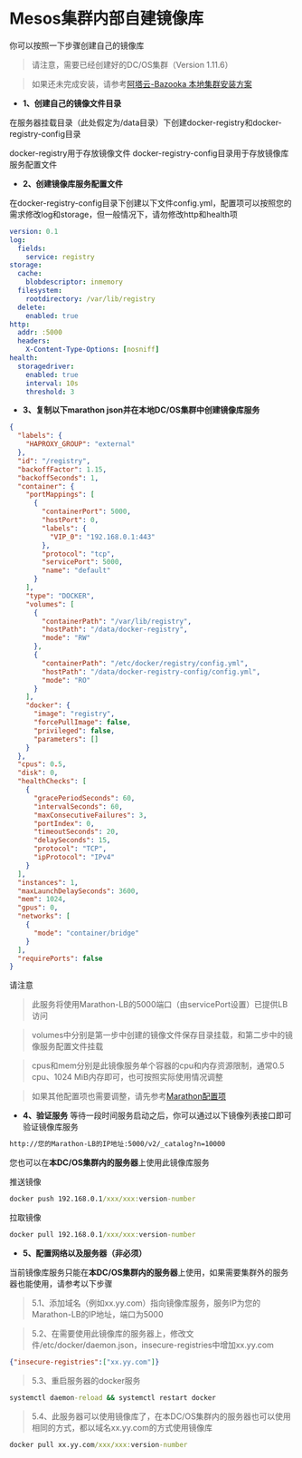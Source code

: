 # Mesos集群内部自建镜像库

你可以按照一下步骤创建自己的镜像库
> 请注意，需要已经创建好的DC/OS集群（Version 1.11.6）

> 如果还未完成安装，请参考[阿塔云-Bazooka 本地集群安装方案](https://github.com/ata-cloud/bazooka/blob/master/docs/install_local_cluster.md)

+ **1、创建自己的镜像文件目录**

在服务器挂载目录（此处假定为/data目录）下创建docker-registry和docker-registry-config目录

docker-registry用于存放镜像文件
docker-registry-config目录用于存放镜像库服务配置文件

+ **2、创建镜像库服务配置文件**

在docker-registry-config目录下创建以下文件config.yml，配置项可以按照您的需求修改log和storage，但一般情况下，请勿修改http和health项

```yml
version: 0.1
log:
  fields:
    service: registry
storage:
  cache:
    blobdescriptor: inmemory
  filesystem:
    rootdirectory: /var/lib/registry
  delete:
    enabled: true
http:
  addr: :5000
  headers:
    X-Content-Type-Options: [nosniff]
health:
  storagedriver:
    enabled: true
    interval: 10s
    threshold: 3
```

+ **3、复制以下marathon json并在本地DC/OS集群中创建镜像库服务**

```json
{
  "labels": {
    "HAPROXY_GROUP": "external"
  },
  "id": "/registry",
  "backoffFactor": 1.15,
  "backoffSeconds": 1,
  "container": {
    "portMappings": [
      {
        "containerPort": 5000,
        "hostPort": 0,
        "labels": {
          "VIP_0": "192.168.0.1:443"
        },
        "protocol": "tcp",
        "servicePort": 5000,
        "name": "default"
      }
    ],
    "type": "DOCKER",
    "volumes": [
      {
        "containerPath": "/var/lib/registry",
        "hostPath": "/data/docker-registry",
        "mode": "RW"
      },
      {
        "containerPath": "/etc/docker/registry/config.yml",
        "hostPath": "/data/docker-registry-config/config.yml",
        "mode": "RO"
      }
    ],
    "docker": {
      "image": "registry",
      "forcePullImage": false,
      "privileged": false,
      "parameters": []
    }
  },
  "cpus": 0.5,
  "disk": 0,
  "healthChecks": [
    {
      "gracePeriodSeconds": 60,
      "intervalSeconds": 60,
      "maxConsecutiveFailures": 3,
      "portIndex": 0,
      "timeoutSeconds": 20,
      "delaySeconds": 15,
      "protocol": "TCP",
      "ipProtocol": "IPv4"
    }
  ],
  "instances": 1,
  "maxLaunchDelaySeconds": 3600,
  "mem": 1024,
  "gpus": 0,
  "networks": [
    {
      "mode": "container/bridge"
    }
  ],
  "requirePorts": false
}
```

请注意

> 此服务将使用Marathon-LB的5000端口（由servicePort设置）已提供LB访问

> volumes中分别是第一步中创建的镜像文件保存目录挂载，和第二步中的镜像服务配置文件挂载

> cpus和mem分别是此镜像服务单个容器的cpu和内存资源限制，通常0.5 cpu、1024 MiB内存即可，也可按照实际使用情况调整

> 如果其他配置项也需要调整，请先参考[Marathon配置项](https://docs.d2iq.com/mesosphere/dcos/1.11/deploying-services/marathon-parameters/)

+ **4、验证服务**
等待一段时间服务启动之后，你可以通过以下镜像列表接口即可验证镜像库服务

```cmd
http://您的Marathon-LB的IP地址:5000/v2/_catalog?n=10000
```

您也可以在**本DC/OS集群内的服务器**上使用此镜像库服务

推送镜像

```cmd
docker push 192.168.0.1/xxx/xxx:version-number
```

拉取镜像

```cmd
docker pull 192.168.0.1/xxx/xxx:version-number
```

+ **5、配置网络以及服务器（非必须）**

当前镜像库服务只能在**本DC/OS集群内的服务器**上使用，如果需要集群外的服务器也能使用，请参考以下步骤

> 5.1、添加域名（例如xx.yy.com）指向镜像库服务，服务IP为您的Marathon-LB的IP地址，端口为5000

> 5.2、在需要使用此镜像库的服务器上，修改文件/etc/docker/daemon.json，insecure-registries中增加xx.yy.com

```json
{"insecure-registries":["xx.yy.com"]}
```
> 5.3、重启服务器的docker服务

```cmd
systemctl daemon-reload && systemctl restart docker
```

> 5.4、此服务器可以使用镜像库了，在本DC/OS集群内的服务器也可以使用相同的方式，都以域名xx.yy.com的方式使用镜像库

```cmd
docker pull xx.yy.com/xxx/xxx:version-number
```
